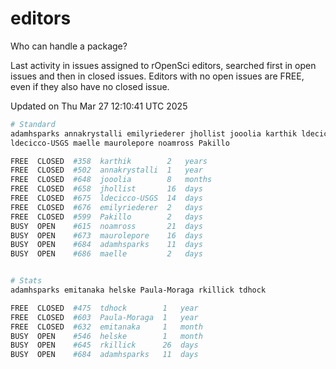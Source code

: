 # editors

Who can handle a package?

Last activity in issues assigned to rOpenSci editors, searched first in open
issues and then in closed issues. Editors with no open issues are FREE, even if
they also have no closed issue.


Updated on Thu Mar 27 12:10:41 UTC 2025

```bash
# Standard
adamhsparks annakrystalli emilyriederer jhollist jooolia karthik ldecicco
ldecicco-USGS maelle maurolepore noamross Pakillo

FREE  CLOSED  #358  karthik        2   years
FREE  CLOSED  #502  annakrystalli  1   year
FREE  CLOSED  #648  jooolia        8   months
FREE  CLOSED  #658  jhollist       16  days
FREE  CLOSED  #675  ldecicco-USGS  14  days
FREE  CLOSED  #676  emilyriederer  2   days
FREE  CLOSED  #599  Pakillo        2   days
BUSY  OPEN    #615  noamross       21  days
BUSY  OPEN    #673  maurolepore    16  days
BUSY  OPEN    #684  adamhsparks    11  days
BUSY  OPEN    #686  maelle         2   days


# Stats
adamhsparks emitanaka helske Paula-Moraga rkillick tdhock

FREE  CLOSED  #475  tdhock        1   year
FREE  CLOSED  #603  Paula-Moraga  1   year
FREE  CLOSED  #632  emitanaka     1   month
BUSY  OPEN    #546  helske        1   month
BUSY  OPEN    #645  rkillick      26  days
BUSY  OPEN    #684  adamhsparks   11  days
```
